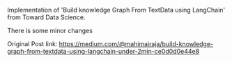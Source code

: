 Implementation of 'Build knowledge Graph From TextData using LangChain' from Toward Data Science. 

There is some minor changes 

Original Post link: https://medium.com/@mahimairaja/build-knowledge-graph-from-textdata-using-langchain-under-2min-ce0d0d0e44e8 
